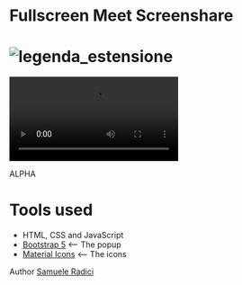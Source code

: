 Fullscreen Meet Screenshare
=======
![legenda_estensione](https://i.imgur.com/FcDL8li.png)
=======
![showoff](https://i.imgur.com/cAPFId9.mp4)

ALPHA

# Tools used #
* HTML, CSS and JavaScript
* [Bootstrap 5](https://getbootstrap.com/docs/5.0/getting-started/introduction/) <-- The popup
* [Material Icons](https://fonts.google.com/icons) <-- The icons



Author [Samuele Radici](https://www.instagram.com/kio.jar/?hl=it)
